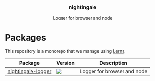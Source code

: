 <h3 align="center">
  nightingale
</h3>

<p align="center">
  Logger for browser and node
</p>

<h1>Packages</h1>

This repository is a monorepo that we manage using [Lerna](https://github.com/lerna/lerna).

| Package | Version | Description |
|---------|---------|-------------|
| [nightingale-logger](/packages/nightingale-logger) | <a href="https://npmjs.org/package/nightingale-logger"><img src="https://img.shields.io/npm/v/nightingale-logger.svg?style=flat-square"></a> | Logger for browser and node

